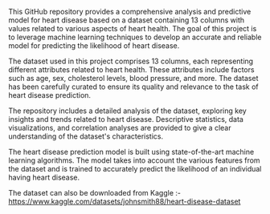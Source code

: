 This GitHub repository provides a comprehensive analysis and predictive model for heart disease based on a dataset containing 13 columns with values related to various aspects of heart health. 
The goal of this project is to leverage machine learning techniques to develop an accurate and reliable model for predicting the likelihood of heart disease.

The dataset used in this project comprises 13 columns, each representing different attributes related to heart health. 
These attributes include factors such as age, sex, cholesterol levels, blood pressure, and more. 
The dataset has been carefully curated to ensure its quality and relevance to the task of heart disease prediction.

The repository includes a detailed analysis of the dataset, exploring key insights and trends related to heart disease. 
Descriptive statistics, data visualizations, and correlation analyses are provided to give a clear understanding of the dataset's characteristics.

The heart disease prediction model is built using state-of-the-art machine learning algorithms. 
The model takes into account the various features from the dataset and is trained to accurately predict the likelihood of an individual having heart disease. 

The dataset can also be downloaded from Kaggle :- https://www.kaggle.com/datasets/johnsmith88/heart-disease-dataset
